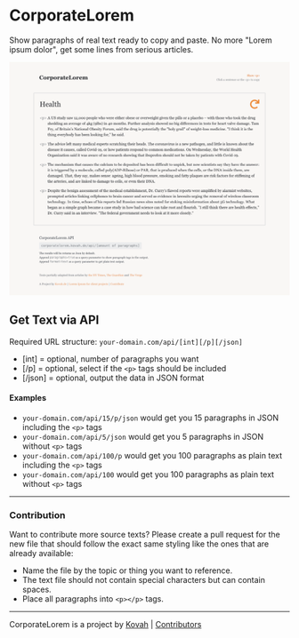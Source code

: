 # CorporateLorem

Show paragraphs of real text ready to copy and paste. No more "Lorem ipsum dolor", get some lines from serious articles.

![Preview Screenshot](/preview.png)

## Get Text via API

Required URL structure:
`your-domain.com/api/[int][/p][/json]`

* [int] = optional, number of paragraphs you want
* [/p] = optional, select if the `<p>` tags should be included
* [/json] = optional, output the data in JSON format

#### Examples

* `your-domain.com/api/15/p/json` would get you 15 paragraphs in JSON including the `<p>` tags
* `your-domain.com/api/5/json` would get you 5 paragraphs in JSON without `<p>` tags
* `your-domain.com/api/100/p` would get you 100 paragraphs as plain text including the `<p>` tags
* `your-domain.com/api/100` would get you 100 paragraphs as plain text without `<p>` tags

---

### Contribution

Want to contribute more source texts? Please create a pull request for the new file that should follow the exact same 
styling like the ones that are already available:

* Name the file by the topic or thing you want to reference.
* The text file should not contain special characters but can contain spaces.
* Place all paragraphs into `<p></p>` tags.

---

CorporateLorem is a project by [Kovah](https://kovah.de) | [Contributors](https://github.com/Kovah/CorporateLorem/graphs/contributors)
